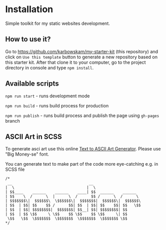 # Installation

Simple toolkit for my static websites development.

## How to use it?

Go to https://github.com/karbowskam/my-starter-kit (this repository) and click on `Use this template` button to generate a new repository based on this starter kit. 
After that clone it to your computer, go to the project directory in console and type `npm install`.

## Available scripts

`npm run start` - runs development mode

`npm run build` - runs build process for production

`npm run publish` - runs build process and publish the page using `gh-pages` branch

## ASCII Art in SCSS

To generate asci art use this online  [Text to ASCII Art Generator](https://patorjk.com/software/taag/#p=display&f=Big%20Money-se&t=Type%20Something%20). Please use "Big Money-se" font.

You can generate text to make part of the code more eye-catching e.g. in SCSS file

```
/*
 __                                  __                     
|  \                                |  \                    
| $$____    ______    ______    ____| $$  ______    ______  
| $$    \  /      \  |      \  /      $$ /      \  /      \ 
| $$$$$$$\|  $$$$$$\  \$$$$$$\|  $$$$$$$|  $$$$$$\|  $$$$$$\
| $$  | $$| $$    $$ /      $$| $$  | $$| $$    $$| $$   \$$
| $$  | $$| $$$$$$$$|  $$$$$$$| $$__| $$| $$$$$$$$| $$      
| $$  | $$ \$$     \ \$$    $$ \$$    $$ \$$     \| $$      
 \$$   \$$  \$$$$$$$  \$$$$$$$  \$$$$$$$  \$$$$$$$ \$$      
*/
 
```